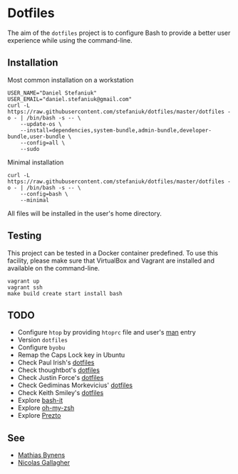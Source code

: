 Dotfiles
========

The aim of the `dotfiles` project is to configure Bash to provide a better user experience while using the command-line.

Installation
------------

Most common installation on a workstation

    USER_NAME="Daniel Stefaniuk"
    USER_EMAIL="daniel.stefaniuk@gmail.com"
    curl -L https://raw.githubusercontent.com/stefaniuk/dotfiles/master/dotfiles -o - | /bin/bash -s -- \
        --update-os \
        --install=dependencies,system-bundle,admin-bundle,developer-bundle,user-bundle \
        --config=all \
        --sudo

Minimal installation

    curl -L https://raw.githubusercontent.com/stefaniuk/dotfiles/master/dotfiles -o - | /bin/bash -s -- \
        --config=bash \
        --minimal

All files will be installed in the user's home directory.

Testing
-------

This project can be tested in a Docker container predefined. To use this facility, please make sure that VirtualBox and Vagrant are installed and available on the command-line.

    vagrant up
    vagrant ssh
    make build create start install bash

TODO
----

 * Configure `htop` by providing `htoprc` file and user's [man](http://www.thegeekstuff.com/2011/09/linux-htop-examples) entry
 * Version `dotfiles`
 * Configure `byobu`
 * Remap the Caps Lock key in Ubuntu
 * Check Paul Irish's [dotfiles](https://github.com/paulirish/dotfiles)
 * Check thoughtbot's [dotfiles](https://github.com/thoughtbot/dotfiles)
 * Check Justin Force's [dotfiles](https://github.com/justinforce/dotfiles)
 * Check Gediminas Morkevicius' [dotfiles](https://github.com/l3pp4rd/dotfiles)
 * Check Keith Smiley's [dotfiles](https://github.com/keith/dotfiles)
 * Explore [bash-it](https://github.com/revans/bash-it)
 * Explore [oh-my-zsh](https://github.com/robbyrussell/oh-my-zsh)
 * Explore [Prezto](https://github.com/sorin-ionescu/prezto)

See
---

 * [Mathias Bynens](https://github.com/mathiasbynens/dotfiles)
 * [Nicolas Gallagher](https://github.com/necolas/dotfiles)
